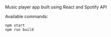 Music player app built using React and Spotify API

Available commands:

```
npm start
npm run build
```
